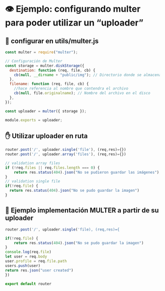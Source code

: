 # 👁️ Ejemplo: configurando multer para poder utilizar un “uploader”

## 🧰 configurar en utils/multer.js

```js
const multer = require("multer");

// Configuración de Multer
const storage = multer.diskStorage({
  destination: function (req, file, cb) {
    cb(null, __dirname + "public/img"); // Directorio donde se almacenarán las imágenes
  },
  filename: function (req, file, cb) {
    //hace referencia al nombre que contendra el archivo
    cb(null, file.originalname); // Nombre del archivo en el disco
  },
});

const uploader = multer({ storage });

module.exports = uploader;
```

## ✋ Utilizar uploader en ruta

```js
router.post('/', uploader.single('file'), (req,res)={})
router.post('/', uploader.array('files'), (req,res)={})

// validation array files
if (!req.files || req.files.length === 0) {
    return res.status(404).json("No se pudieron guardar las imágenes");
}
// validation single file
if(!req.file) {
  return res.status(404).json("No se pudo guardar la imagen")
}
```

## 💯 Ejemplo implementación MULTER a partir de su uploader

```js
router.post('/', uploader.single('file), (req,res)={

if(!req.file) {
    return res.status(404).json("No se pudo guardar la imagen")
}
console.log(req.file)
let user = req.body
user.profile = req.file.path
users.push(user)
return res.json("user created")
})

export default router
```

<!-- Cuando subimos un archivo (imagen, vídeo, etc), estamos hablando de un flujo de datos. lo cual no puede plasmarse en un JSON. Cuando enviamos información a un endpoint donde sabemos que utilizamos MULTER, debemos enviarlo como FormData, no como JSON. -->
